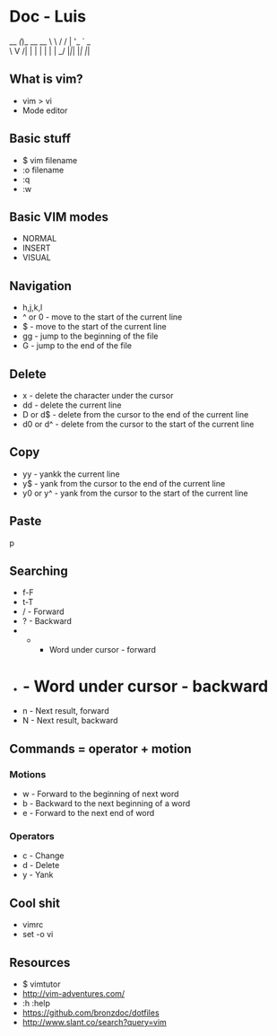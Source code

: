 # Doc - Luis

__   _(_)_ __ __
\ \ / / | '_ ` _ \
 \ V /| | | | | | |
  \_/ |_|_| |_| |_|

## What is vim?
  * vim > vi
  * Mode editor

## Basic stuff
  * $ vim filename
  * :o filename
  * :q
  * :w

## Basic VIM modes
 * NORMAL
 * INSERT
 * VISUAL

## Navigation
 * h,j,k,l
 * ^ or 0 - move to the start of the current line
 * $  - move to the start of the current line
 * gg - jump to the beginning of the file
 * G - jump to the end of the file

## Delete
 * x - delete the character under the cursor
 * dd - delete the current line
 * D or d$ - delete from the cursor to the end of the current line
 * d0 or d^ - delete from the cursor to the start of the current line

## Copy
 * yy - yankk the current line
 * y$ - yank from the cursor to the end of the current line
 * y0 or y^ - yank from the cursor to the start of the current line

## Paste
  p

## Searching
 * f-F
 * t-T
 * /  - Forward
 * ?  - Backward
 * *  - Word under cursor - forward
 * #  - Word under cursor - backward
 * n  - Next result, forward
 * N  - Next result, backward

## Commands = operator + motion
### Motions
  * w - Forward to the beginning of next word
  * b - Backward to the next beginning of a word
  * e - Forward to the next end of word

### Operators
  * c - Change
  * d - Delete
  * y - Yank

## Cool shit
   * vimrc
   * set -o vi

## Resources
  * $ vimtutor
  * http://vim-adventures.com/
  * :h :help
  * https://github.com/bronzdoc/dotfiles
  * http://www.slant.co/search?query=vim
